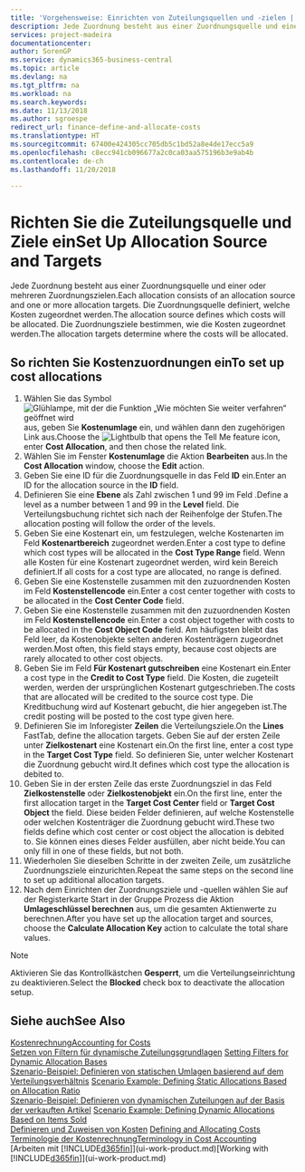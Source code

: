 ```yaml
---
title: 'Vorgehensweise: Einrichten von Zuteilungsquellen und -zielen | Microsoft Docs'
description: Jede Zuordnung besteht aus einer Zuordnungsquelle und einer oder mehreren Zuordnungszielen. Die Zuordnungsquelle definiert, welche Kosten zugeordnet werden. Die Zuordnungsziele bestimmen, wie die Kosten zugeordnet werden.
services: project-madeira
documentationcenter: 
author: SorenGP
ms.service: dynamics365-business-central
ms.topic: article
ms.devlang: na
ms.tgt_pltfrm: na
ms.workload: na
ms.search.keywords: 
ms.date: 11/13/2018
ms.author: sgroespe
redirect_url: finance-define-and-allocate-costs
ms.translationtype: HT
ms.sourcegitcommit: 67400e424305cc705db5c1bd52a8e4de17ecc5a9
ms.openlocfilehash: c8ecc941cb096677a2c0ca03aa575196b3e9ab4b
ms.contentlocale: de-ch
ms.lasthandoff: 11/20/2018

---
```

# <a name="set-up-allocation-source-and-targets"></a><span data-ttu-id="06e65-105">Richten Sie die Zuteilungsquelle und Ziele ein</span><span class="sxs-lookup"><span data-stu-id="06e65-105">Set Up Allocation Source and Targets</span></span>
<span data-ttu-id="06e65-106">Jede Zuordnung besteht aus einer Zuordnungsquelle und einer oder mehreren Zuordnungszielen.</span><span class="sxs-lookup"><span data-stu-id="06e65-106">Each allocation consists of an allocation source and one or more allocation targets.</span></span> <span data-ttu-id="06e65-107">Die Zuordnungsquelle definiert, welche Kosten zugeordnet werden.</span><span class="sxs-lookup"><span data-stu-id="06e65-107">The allocation source defines which costs will be allocated.</span></span> <span data-ttu-id="06e65-108">Die Zuordnungsziele bestimmen, wie die Kosten zugeordnet werden.</span><span class="sxs-lookup"><span data-stu-id="06e65-108">The allocation targets determine where the costs will be allocated.</span></span>  

## <a name="to-set-up-cost-allocations"></a><span data-ttu-id="06e65-109">So richten Sie Kostenzuordnungen ein</span><span class="sxs-lookup"><span data-stu-id="06e65-109">To set up cost allocations</span></span>  
1.  <span data-ttu-id="06e65-110">Wählen Sie das Symbol ![Glühlampe, mit der die Funktion „Wie möchten Sie weiter verfahren“ geöffnet wird](media/ui-search/search_small.png "Wie möchten Sie weiter verfahren?") aus, geben Sie **Kostenumlage** ein, und wählen dann den zugehörigen Link aus.</span><span class="sxs-lookup"><span data-stu-id="06e65-110">Choose the ![Lightbulb that opens the Tell Me feature](media/ui-search/search_small.png "Tell me what you want to do") icon, enter **Cost Allocation**, and then chose the related link.</span></span>  
2.  <span data-ttu-id="06e65-111">Wählen Sie im Fenster **Kostenumlage** die Aktion **Bearbeiten** aus.</span><span class="sxs-lookup"><span data-stu-id="06e65-111">In the **Cost Allocation** window, choose the **Edit** action.</span></span>  
3.  <span data-ttu-id="06e65-112">Geben Sie eine ID für die Zuordnungsquelle in das Feld **ID** ein.</span><span class="sxs-lookup"><span data-stu-id="06e65-112">Enter an ID for the allocation source in the **ID** field.</span></span>  
4.  <span data-ttu-id="06e65-113">Definieren Sie eine **Ebene** als Zahl zwischen 1 und 99 im Feld .</span><span class="sxs-lookup"><span data-stu-id="06e65-113">Define a level as a number between 1 and 99 in the **Level** field.</span></span> <span data-ttu-id="06e65-114">Die Verteilungsbuchung richtet sich nach der Reihenfolge der Stufen.</span><span class="sxs-lookup"><span data-stu-id="06e65-114">The allocation posting will follow the order of the levels.</span></span>  
5.  <span data-ttu-id="06e65-115">Geben Sie eine Kostenart ein, um festzulegen, welche Kostenarten im Feld **Kostenartbereich** zugeordnet werden.</span><span class="sxs-lookup"><span data-stu-id="06e65-115">Enter a cost type to define which cost types will be allocated in the **Cost Type Range** field.</span></span> <span data-ttu-id="06e65-116">Wenn alle Kosten für eine Kostenart zugeordnet werden, wird kein Bereich definiert.</span><span class="sxs-lookup"><span data-stu-id="06e65-116">If all costs for a cost type are allocated, no range is defined.</span></span>  
6.  <span data-ttu-id="06e65-117">Geben Sie eine Kostenstelle zusammen mit den zuzuordnenden Kosten im Feld **Kostenstellencode** ein.</span><span class="sxs-lookup"><span data-stu-id="06e65-117">Enter a cost center together with costs to be allocated in the **Cost Center Code** field.</span></span>  
7.  <span data-ttu-id="06e65-118">Geben Sie eine Kostenstelle zusammen mit den zuzuordnenden Kosten im Feld **Kostenstellencode** ein.</span><span class="sxs-lookup"><span data-stu-id="06e65-118">Enter a cost object together with costs to be allocated in the **Cost Object Code** field.</span></span> <span data-ttu-id="06e65-119">Am häufigsten bleibt das Feld leer, da Kostenobjekte selten anderen Kostenträgern zugeordnet werden.</span><span class="sxs-lookup"><span data-stu-id="06e65-119">Most often, this field stays empty, because cost objects are rarely allocated to other cost objects.</span></span>  
8.  <span data-ttu-id="06e65-120">Geben Sie im Feld **Für Kostenart gutschreiben** eine Kostenart ein.</span><span class="sxs-lookup"><span data-stu-id="06e65-120">Enter a cost type in the **Credit to Cost Type** field.</span></span> <span data-ttu-id="06e65-121">Die Kosten, die zugeteilt werden, werden der ursprünglichen Kostenart gutgeschrieben.</span><span class="sxs-lookup"><span data-stu-id="06e65-121">The costs that are allocated will be credited to the source cost type.</span></span> <span data-ttu-id="06e65-122">Die Kreditbuchung wird auf Kostenart gebucht, die hier angegeben ist.</span><span class="sxs-lookup"><span data-stu-id="06e65-122">The credit posting will be posted to the cost type given here.</span></span>  
9. <span data-ttu-id="06e65-123">Definieren Sie im Inforegister **Zeilen** die Verteilungsziele.</span><span class="sxs-lookup"><span data-stu-id="06e65-123">On the **Lines** FastTab, define the allocation targets.</span></span> <span data-ttu-id="06e65-124">Geben Sie auf der ersten Zeile unter **Zielkostenart** eine Kostenart ein.</span><span class="sxs-lookup"><span data-stu-id="06e65-124">On the first line, enter a cost type in the **Target Cost Type** field.</span></span> <span data-ttu-id="06e65-125">So definieren Sie, unter welcher Kostenart die Zuordnung gebucht wird.</span><span class="sxs-lookup"><span data-stu-id="06e65-125">It defines which cost type the allocation is debited to.</span></span>  
10. <span data-ttu-id="06e65-126">Geben Sie in der ersten Zeile das erste Zuordnungsziel in das Feld **Zielkostenstelle** oder **Zielkostenobjekt** ein.</span><span class="sxs-lookup"><span data-stu-id="06e65-126">On the first line, enter the first allocation target in the **Target Cost Center** field or **Target Cost Object** the field.</span></span> <span data-ttu-id="06e65-127">Diese beiden Felder definieren, auf welche Kostenstelle oder welchen Kostenträger die Zuordnung gebucht wird.</span><span class="sxs-lookup"><span data-stu-id="06e65-127">These two fields define which cost center or cost object the allocation is debited to.</span></span> <span data-ttu-id="06e65-128">Sie können eines dieses Felder ausfüllen, aber nicht beide.</span><span class="sxs-lookup"><span data-stu-id="06e65-128">You can only fill in one of these fields, but not both.</span></span>  
11. <span data-ttu-id="06e65-129">Wiederholen Sie dieselben Schritte in der zweiten Zeile, um zusätzliche Zuordnungsziele einzurichten.</span><span class="sxs-lookup"><span data-stu-id="06e65-129">Repeat the same steps on the second line to set up additional allocation targets.</span></span>  
12. <span data-ttu-id="06e65-130">Nach dem Einrichten der Zuordnungsziele und -quellen wählen Sie auf der Registerkarte Start in der Gruppe Prozess die Aktion **Umlageschlüssel berechnen** aus, um die gesamten Aktienwerte zu berechnen.</span><span class="sxs-lookup"><span data-stu-id="06e65-130">After you have set up the allocation target and sources, choose the **Calculate Allocation Key** action to calculate the total share values.</span></span>  

> [!NOTE]  
>  <span data-ttu-id="06e65-131">Aktivieren Sie das Kontrollkästchen **Gesperrt**, um die Verteilungseinrichtung zu deaktivieren.</span><span class="sxs-lookup"><span data-stu-id="06e65-131">Select the **Blocked** check box to deactivate the allocation setup.</span></span>  

## <a name="see-also"></a><span data-ttu-id="06e65-132">Siehe auch</span><span class="sxs-lookup"><span data-stu-id="06e65-132">See Also</span></span>  
[<span data-ttu-id="06e65-133">Kostenrechnung</span><span class="sxs-lookup"><span data-stu-id="06e65-133">Accounting for Costs</span></span>](finance-manage-cost-accounting.md)  
 <span data-ttu-id="06e65-134">[Setzen von Filtern für dynamische Zuteilungsgrundlagen](finance-setting-filters-for-dynamic-allocation-bases.md) </span><span class="sxs-lookup"><span data-stu-id="06e65-134">[Setting Filters for Dynamic Allocation Bases](finance-setting-filters-for-dynamic-allocation-bases.md) </span></span>  
 <span data-ttu-id="06e65-135">[Szenario-Beispiel: Definieren von statischen Umlagen basierend auf dem Verteilungsverhältnis](finance-scenario-example-defining-static-allocations-based-on-allocation-ratio.md) </span><span class="sxs-lookup"><span data-stu-id="06e65-135">[Scenario Example: Defining Static Allocations Based on Allocation Ratio](finance-scenario-example-defining-static-allocations-based-on-allocation-ratio.md) </span></span>  
 <span data-ttu-id="06e65-136">[Szenario-Beispiel: Definieren von dynamischen Zuteilungen auf der Basis der verkauften Artikel](finance-scenario-example-defining-dynamic-allocations-based-on-items-sold.md) </span><span class="sxs-lookup"><span data-stu-id="06e65-136">[Scenario Example: Defining Dynamic Allocations Based on Items Sold](finance-scenario-example-defining-dynamic-allocations-based-on-items-sold.md) </span></span>  
 <span data-ttu-id="06e65-137">[Definieren und Zuweisen von Kosten](finance-define-and-allocate-costs.md) </span><span class="sxs-lookup"><span data-stu-id="06e65-137">[Defining and Allocating Costs](finance-define-and-allocate-costs.md) </span></span>  
 [<span data-ttu-id="06e65-138">Terminologie der Kostenrechnung</span><span class="sxs-lookup"><span data-stu-id="06e65-138">Terminology in Cost Accounting</span></span>](finance-terminology-in-cost-accounting.md)  
 <span data-ttu-id="06e65-139">[Arbeiten mit [!INCLUDE[d365fin](includes/d365fin_md.md)]](ui-work-product.md)</span><span class="sxs-lookup"><span data-stu-id="06e65-139">[Working with [!INCLUDE[d365fin](includes/d365fin_md.md)]](ui-work-product.md)</span></span>

